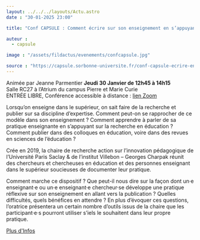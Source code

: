 ```yaml
---
layout: ../../../layouts/Actu.astro
date : "30-01-2025 23:00"

title: "Conf CAPSULE : Comment écrire sur son enseignement en s’appuyant sur la recherche en sciences de l’éducation ?"

auteur :
  - capsule

image : "/assets/fildactus/evenements/confcapsule.jpg"

source : "https://capsule.sorbonne-universite.fr/conf-capsule-ecrire-enseignement-recherche-sciences/"
---
```


Animée par Jeanne Parmentier
__Jeudi 30 Janvier de 12h45 à 14h15__  
Salle RC27 à l’Atrium du campus Pierre et Marie Curie  
ENTRÉE LIBRE, Conférence accessible à distance : [lien Zoom](https://zoom.us/j/95380578507?pwd=wrptBY0HpLIw5gfwwZvR6wY7OIdECt.1)

Lorsqu’on enseigne dans le supérieur, on sait faire de la recherche et publier sur sa discipline d’expertise. Comment peut-on se rapprocher de ce modèle dans son enseignement ? Comment apprendre à parler de sa pratique enseignante en s’appuyant sur la recherche en éducation ? Comment publier dans des colloques en éducation, voire dans des revues en sciences de l’éducation ?

Crée en 2019, la chaire de recherche action sur l’innovation pédagogique de l’Université Paris Saclay & de l’institut Villebon – Georges Charpak réunit des chercheurs et chercheuses en éducation et des personnes enseignant dans le supérieur soucieuses de documenter leur pratique.

Comment marche ce dispositif ? Que peut-il nous dire sur la façon dont un·e enseignant·e ou un·e enseignant·e chercheur·se développe une pratique réflexive sur son enseignement en allant vers la publication ? Quelles difficultés, quels bénéfices en attendre ? En plus d’évoquer ces questions, l’oratrice présentera un certain nombre d’outils issus de la chaire que les participant·e·s pourront utiliser s’iels le souhaitent dans leur propre pratique.

[Plus d'Infos](https://capsule.sorbonne-universite.fr/conf-capsule-ecrire-enseignement-recherche-sciences/)
